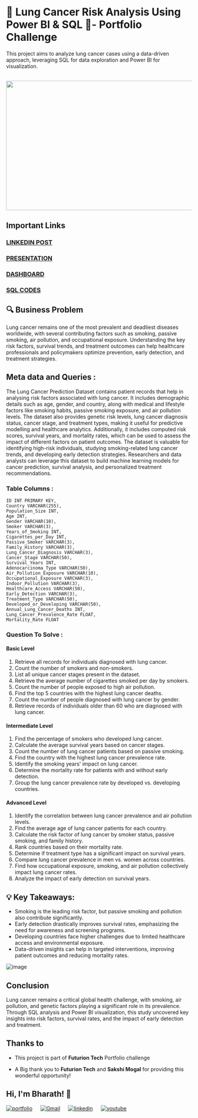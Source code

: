 # 🚨 Lung Cancer Risk Analysis Using Power BI & SQL 🚨- Portfolio Challenge
This project aims to analyze lung cancer cases using a data-driven approach, leveraging SQL for data exploration and Power BI for visualization.

<br>
<img src = "https://github.com/user-attachments/assets/bd94510b-2563-4509-8461-ee826609aeaa" width="600" height="350"/>

## **Important Links**
### [LINKEDIN POST](https://www.linkedin.com/posts/amaresam-sai-bharath-chand-47ba50168_lung-cancer-analysis-activity-7298771500776468481-DBHt?utm_source=share&utm_medium=member_desktop&rcm=ACoAACgFj58BoP2A-0POvwS4i3iyqDd6SpSslbo)
### [PRESENTATION](https://github.com/user-attachments/files/19658172/lung_cancer_anlysis.pdf)
### [DASHBOARD](https://app.powerbi.com/view?r=eyJrIjoiMzJkYWRmMDItZjgxNy00OWNlLThlMjMtNTY0MzczMzA1OWUwIiwidCI6ImM2ZTU0OWIzLTVmNDUtNDAzMi1hYWU5LWQ0MjQ0ZGM1YjJjNCJ9&pageName=bc7870b28086c252e3ff)
### [SQL CODES](https://github.com/user-attachments/files/19658229/SQL_codes.pdf)


## 🔍 Business Problem
Lung cancer remains one of the most prevalent and deadliest diseases worldwide, with several contributing factors such as smoking, passive smoking, air pollution, and occupational exposure. Understanding the key risk factors, survival trends, and treatment outcomes can help healthcare professionals and policymakers optimize prevention, early detection, and treatment strategies.


## Meta data and Queries :

<p> The Lung Cancer Prediction Dataset contains patient records that help in analysing risk factors associated with lung cancer. 
It includes demographic details such as age, gender, and country, along with medical and lifestyle factors like smoking habits, passive smoking exposure, and air pollution levels. 
The dataset also provides genetic risk levels, lung cancer diagnosis status, cancer stage, and treatment types, making it useful for predictive modelling and healthcare analytics. 
Additionally, it includes computed risk scores, survival years, and mortality rates, which can be used to assess the impact of different factors on patient outcomes. 
The dataset is valuable for identifying high-risk individuals, studying smoking-related lung cancer trends, and developing early detection strategies. 
Researchers and data analysts can leverage this dataset to build machine learning models for cancer prediction, survival analysis, and personalized treatment recommendations.</p>

### Table Columns :

    ID INT PRIMARY KEY,
    Country VARCHAR(255),
    Population_Size INT,
    Age INT,
    Gender VARCHAR(10),
    Smoker VARCHAR(3),
    Years_of_Smoking INT,
    Cigarettes_per_Day INT,
    Passive_Smoker VARCHAR(3),
    Family_History VARCHAR(3),
    Lung_Cancer_Diagnosis VARCHAR(3),
    Cancer_Stage VARCHAR(50),
    Survival_Years INT,
    Adenocarcinoma_Type VARCHAR(50),
    Air_Pollution_Exposure VARCHAR(10),
    Occupational_Exposure VARCHAR(3),
    Indoor_Pollution VARCHAR(3),
    Healthcare_Access VARCHAR(50),
    Early_Detection VARCHAR(3),
    Treatment_Type VARCHAR(50),
    Developed_or_Developing VARCHAR(50),
    Annual_Lung_Cancer_Deaths INT,
    Lung_Cancer_Prevalence_Rate FLOAT,
    Mortality_Rate FLOAT


### Question To Solve : 

#### Basic Level
1. Retrieve all records for individuals diagnosed with lung cancer.
2. Count the number of smokers and non-smokers.
3. List all unique cancer stages present in the dataset.
4. Retrieve the average number of cigarettes smoked per day by smokers.
5. Count the number of people exposed to high air pollution.
6. Find the top 5 countries with the highest lung cancer deaths.
7. Count the number of people diagnosed with lung cancer by gender.
8. Retrieve records of individuals older than 60 who are diagnosed with lung cancer.

#### Intermediate Level
1. Find the percentage of smokers who developed lung cancer.
2. Calculate the average survival years based on cancer stages.
3. Count the number of lung cancer patients based on passive smoking.
4. Find the country with the highest lung cancer prevalence rate.
5. Identify the smoking years' impact on lung cancer.
6. Determine the mortality rate for patients with and without early detection.
7. Group the lung cancer prevalence rate by developed vs. developing countries.

#### Advanced Level
1. Identify the correlation between lung cancer prevalence and air pollution levels.
2. Find the average age of lung cancer patients for each country.
3. Calculate the risk factor of lung cancer by smoker status, passive smoking, and family history.
4. Rank countries based on their mortality rate.
5. Determine if treatment type has a significant impact on survival years.
6. Compare lung cancer prevalence in men vs. women across countries.
7. Find how occupational exposure, smoking, and air pollution collectively impact lung cancer rates.
8. Analyze the impact of early detection on survival years.

##  💡 Key Takeaways:
- Smoking is the leading risk factor, but passive smoking and pollution also contribute significantly.
- Early detection drastically improves survival rates, emphasizing the need for awareness and screening programs.
- Developing countries face higher challenges due to limited healthcare access and environmental exposure.
- Data-driven insights can help in targeted interventions, improving patient outcomes and reducing mortality rates.

![image](https://github.com/user-attachments/assets/9b1e8005-9f6d-4d82-9654-4e568a33e3cd)

## Conclusion
Lung cancer remains a critical global health challenge, with smoking, air pollution, and genetic factors playing a significant role in its prevalence. 
Through SQL analysis and Power BI visualization, this study uncovered key insights into risk factors, survival rates, and the impact of early detection and treatment.


## **Thanks to**

- This project is part of **Futurion Tech** Portfolio challenge

- A Big thank you to **Futurion Tech** and **Sakshi Mogal** for providing this wonderful opportunity! 

## Hi, I'm Bharath! 👋
[![portfolio](https://img.shields.io/badge/my_portfolio-000?style=for-the-badge&logo=ko-fi&logoColor=white)](https://codebasics.io/portfolio/Amaresam-Sai-Bharath-Chand)
&emsp;
[![Gmail](https://img.shields.io/badge/bharath.temp3@gmail.com-white?logo=Gmail)](mailto:bharath.temp3@gmail.com)
&emsp;
[![linkedin](https://img.shields.io/badge/linkedin-0A66C2?style=for-the-badge&logo=linkedin&logoColor=white)](https://www.linkedin.com/in/amaresam-sai-bharath-chand-47ba50168/)
&emsp;
[![youtube](https://img.shields.io/badge/youtube-1DA1F2?style=for-the-badge&logo=youtube&logoColor=red)](https://youtu.be/ZkzLYNFPqwk)
&emsp;









